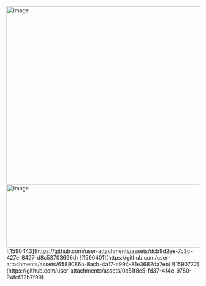 <img width="615" height="465" alt="image" src="https://github.com/user-attachments/assets/5416f7d8-8ee0-47e4-b7ee-d6551173c445" />
<img width="556" height="166" alt="image" src="https://github.com/user-attachments/assets/31a06c86-87e8-442c-91a1-ce51815a442d" />
![1590443](https://github.com/user-attachments/assets/dcb9d2ee-7c3c-427e-8427-d8c53703696d)
![1590401](https://github.com/user-attachments/assets/6588086a-8acb-4af7-a994-81e3682da7eb)
![1590772](https://github.com/user-attachments/assets/0a51f8e5-fd37-414e-9780-94fcf32b7f99)
